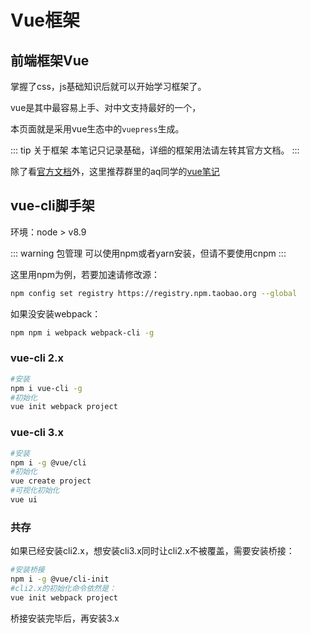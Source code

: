 # Vue框架

## 前端框架Vue

掌握了css，js基础知识后就可以开始学习框架了。

vue是其中最容易上手、对中文支持最好的一个，

本页面就是采用vue生态中的`vuepress`生成。

::: tip 关于框架
本笔记只记录基础，详细的框架用法请左转其官方文档。
:::

除了看[官方文档](https://cn.vuejs.org/)外，这里推荐群里的aq同学的[vue笔记](https://aqingcyan.github.io/vue.js-learn/)



## vue-cli脚手架

环境：node > v8.9

::: warning 包管理
可以使用npm或者yarn安装，但请不要使用cnpm
:::

这里用npm为例，若要加速请修改源：

```bash
npm config set registry https://registry.npm.taobao.org --global
```

如果没安装webpack：

```bash
npm npm i webpack webpack-cli -g
```

### vue-cli 2.x

```bash
#安装
npm i vue-cli -g
#初始化
vue init webpack project
```

### vue-cli 3.x

```bash
#安装
npm i -g @vue/cli
#初始化
vue create project
#可视化初始化
vue ui
```

### 共存

如果已经安装cli2.x，想安装cli3.x同时让cli2.x不被覆盖，需要安装桥接：

```bash
#安装桥接
npm i -g @vue/cli-init
#cli2.x的初始化命令依然是：
vue init webpack project
```

桥接安装完毕后，再安装3.x

